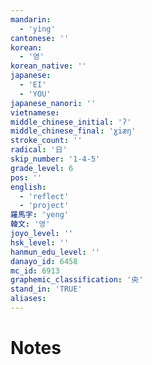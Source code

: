 ```yaml
---
mandarin:
  - 'yìng'
cantonese: ''
korean:
  - '영'
korean_native: ''
japanese:
  - 'EI'
  - 'YOU'
japanese_nanori: ''
vietnamese:
middle_chinese_initial: 'ʔ'
middle_chinese_final: 'ɣiæŋ'
stroke_count: ''
radical: '日'
skip_number: '1-4-5'
grade_level: 6
pos: ''
english:
  - 'reflect'
  - 'project'
羅馬字: 'yeng'
韓文: '영'
joyo_level: ''
hsk_level: ''
hanmun_edu_level: ''
danayo_id: 6458
mc_id: 6913
graphemic_classification: '央'
stand_in: 'TRUE'
aliases:
---
```


# Notes
